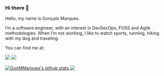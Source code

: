 ### Hi there 👋

Hello, my name is Gonçalo Marques. 

I’m a software engineer, with an interest in DevSecOps, FOSS and Agile methodologies.
When I’m not working, I like to watch sports, running, hiking with my dog and traveling.

You can find me at:

[<img src="https://img.shields.io/badge/medium-%2312100E.svg?&style=for-the-badge&logo=medium&logoColor=white" />](https://medium.com/@goncalo.m.marques)
[<img src="https://img.shields.io/badge/linkedin-%230077B5.svg?&style=for-the-badge&logo=linkedin&logoColor=white" />](https://www.linkedin.com/in/goncalommarques/)



<a href="https://github.com/GonMMarques/github-readme-stats">
  <img align="center" src="https://github-readme-stats.vercel.app/api?username=GonMMarques&show_icons=true&include_all_commits=true&theme=dracula" alt="GonMMarques's github stats" />
</a>
<a href="https://github.com/GonMMarques/github-readme-stats">
  <img align="center" src="https://github-readme-stats.vercel.app/api/top-langs/?username=GonMMarques&layout=compact&theme=dracula" />
</a>
